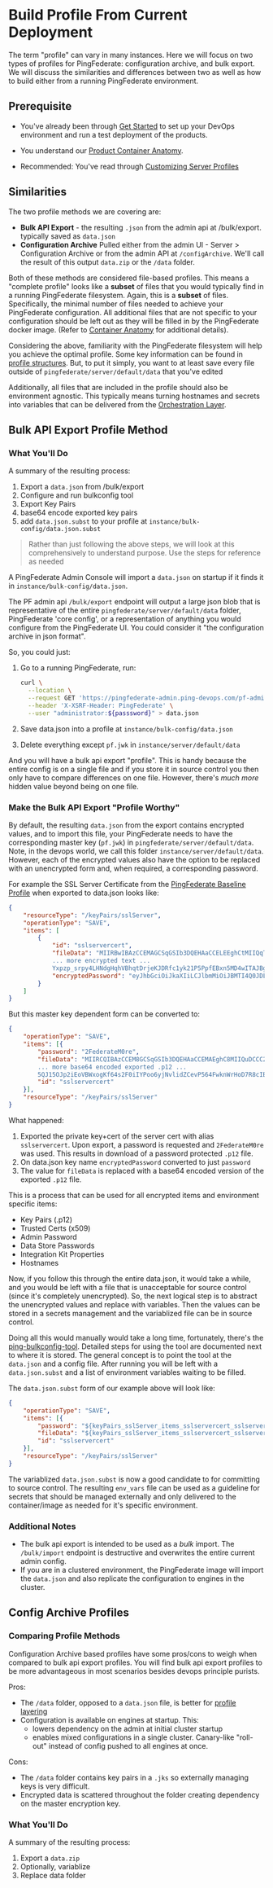 # Build Profile From Current Deployment

The term "profile" can vary in many instances. Here we will focus on two types of profiles for PingFederate: configuration archive, and bulk export. We will discuss the similarities and differences between two as well as how to build either from a running PingFederate environment.

## Prerequisite

* You've already been through [Get Started](../get-started/getStarted.md) to set up your DevOps environment and run a test deployment of the products.

* You understand our [Product Container Anatomy](containerAnatomy.md).

* Recommended: You've read through [Customizing Server Profiles](profiles.md)

## Similarities

The two profile methods we are covering are:

* **Bulk API Export** - the resulting `.json` from the admin api at /bulk/export. typically saved as `data.json`
* **Configuration Archive** Pulled either from the admin UI - Server > Configuration Archive or from the admin API at `/configArchive`. We'll call the result of this output `data.zip` or the `/data` folder.

<!-- TODO INSERT LINK ON NEXT LINE FOR PF CONFIG DEPLOYMENTS -->
<!-- Deciding which method you use should be based on how you plan to [deploy configurations updates](LINKNEEDED) -->

Both of these methods are considered file-based profiles. This means a "complete profile" looks like a **subset** of files that you would typically find in a running PingFederate filesystem. Again, this is a **subset** of files. Specifically, the minimal number of files needed to achieve your PingFederate configuration. All additional files that are not specific to your configuration should be left out as they will be filled in by the PingFederate docker image. (Refer to [Container Anatomy](containerAnatomy.md) for additional details).

Considering the above, familiarity with the PingFederate filesystem will help you achieve the optimal profile. Some key information can be found in [profile structures](../reference/profileStructures.md). But, to put it simply, you want to at least save every file outside of `pingfederate/server/default/data` that you've edited

Additionally, all files that are included in the profile should also be environment agnostic. This typically means turning hostnames and secrets into variables that can be delivered from the [Orchestration Layer](profilesSubstitution.md).

## Bulk API Export Profile Method

### What You'll Do

A summary of the resulting process:

1. Export a `data.json` from /bulk/export
1. Configure and run bulkconfig tool
1. Export Key Pairs
1. base64 encode exported key pairs
1. add `data.json.subst` to your profile at `instance/bulk-config/data.json.subst`

> Rather than just following the above steps, we will look at this comprehensively to understand purpose. Use the steps for reference as needed

A PingFederate Admin Console will import a `data.json` on startup if it finds it in `instance/bulk-config/data.json`.

The PF admin api `/bulk/export` endpoint will output a large json blob that is representative of the entire `pingfederate/server/default/data` folder, PingFederate 'core config', or a representation of anything you would configure from the PingFederate UI. You could consider it "the configuration archive in json format".

So, you could just:

1. Go to a running PingFederate, run:

    ```sh
    curl \
      --location \
      --request GET 'https://pingfederate-admin.ping-devops.com/pf-admin-api/v1/bulk/export' \
      --header 'X-XSRF-Header: PingFederate' \
      --user "administrator:${passsword}" > data.json
    ```

1. Save data.json into a profile at `instance/bulk-config/data.json`
1. Delete everything except `pf.jwk` in `instance/server/default/data`

And you will have a bulk api export "profile". This is handy because the entire config is on a single file and if you store it in source control you then only have to compare differences on one file. However, there's _much more_ hidden value beyond being on one file.

### Make the Bulk API Export "Profile Worthy"

By default, the resulting `data.json` from the export contains encrypted values, and to import this file, your PingFederate needs to have the corresponding master key (`pf.jwk`) in `pingfederate/server/default/data`. Note, in the devops world, we call this folder `instance/server/default/data`. However, each of the encrypted values also have the option to be replaced with an unencrypted form and, when required, a corresponding password.

For example the SSL Server Certificate from the [PingFederate Baseline Profile](https://github.com/pingidentity/pingidentity-server-profiles/tree/master/baseline/pingfederate) when exported to data.json looks like:

```json
{
    "resourceType": "/keyPairs/sslServer",
    "operationType": "SAVE",
    "items": [
        {
            "id": "sslservercert",
            "fileData": "MIIRBwIBAzCCEMAGCSqGSIb3DQEHAaCCELEEghCtMIIQqTCCCeUGCSqGSIb3DQEHAaCCCdYEggnSMIIJzjCCCcoGCyqGSIb3DQEMCgECoIIJezCCCXcwKQYKKoZIhvcNAQwBAzAbBBQu6vDERQZX3uujWa7v_q3sYN4Q0gIDAMNQBIIJSFtdWbvLhzYrTqeKKiJqiqROgE0E4mkVvmEC6NwhhPbcH37IDNvVLu0umm--CDZnEmlyPpUucO345-U-6z-cskw4TbsjYIzM10MwS6JdsyYFTC3GwqioqndVgBUzDh8xGnfzx52zEehX8d-ig1F6xYsbEc01gTbh4lF5MA7E7VfoTa4hWqtceV8PQeqzJNarlZyDSaS5BLn1J6G9BYUze-M1xGhATz7F2l-aAt6foi0mwIBlc2fwsdEPuAALZgdG-q_V4gOJW2K0ONnmWhMgMLpCL42cmSb
            ... more encrypted text ...
            Yxpzp_srpy4LHNdgHqhVBhqtDrjeKJDRfc1yk21P5PpfEBxn5MD4wITAJBgUrDgMCGgUABBQLBpq8y79Pq1TzG1Xf6OAjZzBZaQQUC4kD4CkcrH-WTQhJHud850ddn08CAwGGoA==",
            "encryptedPassword": "eyJhbGciOiJkaXIiLCJlbmMiOiJBMTI4Q0JDLUhTMjU2Iiwia2lkIjoiRW1JY1UxOVdueSIsInZlcnNpb24iOiIxMC4xLjEuMCJ9..l6PJ55nSSvKHl0vSWTpkOA.i7hpnnu2yIByhyq_aGBCdaqS3u050yG8eMRGnLRx2Yk.Mo4WSkbbJyLISHq6i4nlVA"
        }
    ]
}
```

But this master key dependent form can be converted to:

```json
{
    "operationType": "SAVE",
    "items": [{
        "password": "2FederateM0re",
        "fileData": "MIIRCQIBAzCCEM8GCSqGSIb3DQEHAaCCEMAEghC8MIIQuDCCC28GCSqGSIb3DQEHBqCCC2AwggtcAgEAMIILVQYJKoZIhvcNAQcBMBwGCiqGSIb3DQEMAQYwDgQIjXWLRGuGNIQCAggAgIILKOgCQ9onDqBPQsshsaS50OjWtj\/7s47BUYal1YhO70fBup1a82WGHGhAvb\/SY1yOhqQR+TloEBOPI5cExoGN\/Gvw2Mw5\/wkQZZMSHqxjz68KhN4B0hrsOf4rqShB7jsz9ebSml3r2w0sUZWR73GBtBt1Y3wIlXLS2WtqdtHra9VnUqp1eOk+xenjuWM+u2ndDD43GgKB3n8mNBSSVBqx6ne7aSRJRuAUd+HAzLvSeXjTPMObI1Jod2F+7
        ... more base64 encoded exported .p12 ...
        5QJ15OJp2iEoVBWxogKf64s2F0iIYPoo6yjNvlidZCevP564FwknWrHoD7R8cIBrhlCJQbEOpOhPg66r4MK1CeJ2poaKRlMS8HGcMRaTpaqD+pIlgmUS6xFw49vr9Kwfb7KteRsTkNR+I8A7HjUpuCMSUwIwYJKoZIhvcNAQkVMRYEFOb7g1xwDka5fJ4sqngEvzTyuWnpMDEwITAJBgUrDgMCGgUABBRlJ+D+FR\/vQbaTGbKDFiBK\/xDbqQQIAjLc+GgRg44CAggA",
        "id": "sslservercert"
    }],
    "resourceType": "/keyPairs/sslServer"
}
```

What happened:

1. Exported the private key+cert of the server cert with alias `sslservercert`. Upon export, a password is requested and `2FederateM0re` was used. This results in download of a password protected `.p12` file.
1. On data.json key name `encryptedPassword` converted to just `password`
1. The value for `fileData` is replaced with a base64 encoded version of the exported `.p12` file.

This is a process that can be used for all encrypted items and environment specific items:

* Key Pairs (.p12)
* Trusted Certs (x509)
* Admin Password
* Data Store Passwords
* Integration Kit Properties
* Hostnames

Now, if you follow this through the entire data.json, it would take a while, and you would be left with a file that is unacceptable for source control (since it's completely unencrypted). So, the next logical step is to abstract the unencrypted values and replace with variables. Then the values can be stored in a secrets management and the variablized file can be in source control.

Doing all this would manually would take a long time, fortunately, there's the [ping-bulkconfig-tool](../99-helper-scripts/ping-bulkconfigtool).
Detailed steps for using the tool are documented next to where it is stored. The general concept is to point the tool at the `data.json` and a config file. After running you will be left with a `data.json.subst` and a list of environment variables waiting to be filled.

The `data.json.subst` form of our example above will look like:
```json
{
    "operationType": "SAVE",
    "items": [{
        "password": "${keyPairs_sslServer_items_sslservercert_sslservercert_password}",
        "fileData": "${keyPairs_sslServer_items_sslservercert_sslservercert_fileData}",
        "id": "sslservercert"
    }],
    "resourceType": "/keyPairs/sslServer"
}
```

The variablized `data.json.subst` is now a good candidate to for committing to source control. The resulting `env_vars` file can be used as a guideline for secrets that should be managed externally and only delivered to the container/image as needed for it's specific environment.

### Additional Notes

* The bulk api export is intended to be used as a _bulk_ import. The `/bulk/import` endpoint is destructive and overwrites the entire current admin config.
* If you are in a clustered environment, the PingFederate image will import the `data.json` and also replicate the configuration to engines in the cluster.

## Config Archive Profiles

### Comparing Profile Methods
Configuration Archive based profiles have some pros/cons to weigh when compared to bulk api export profiles. You will find bulk api export profiles to be more advantageous in most scenarios besides devops principle purists.

Pros:

* The `/data` folder, opposed to a `data.json` file, is better for [profile layering](profilesLayered.md)
* Configuration is available on engines at startup. This:
    * lowers dependency on the admin at initial cluster startup
    * enables mixed configurations in a single cluster. Canary-like "roll-out" instead of config pushed to all engines at once.

Cons:

* The `/data` folder contains key pairs in a `.jks` so externally managing keys is very difficult.
* Encrypted data is scattered throughout the folder creating dependency on the master encryption key.

### What You'll Do

A summary of the resulting process:

1. Export a `data.zip`
1. Optionally, variablize
1. Replace data folder

<!-- 1. Export a configuration archive.
This can be done through the UI `System > Server > Configuration Archive`
Or via Admin API:
  ```
  curl -u administrator:2FederateM0re -H "X-XSRF-Header: PingFederate" -k https://pingfederate-admin.com/pf-admin-api/v1/configArchive/export --output "${HOME}/Downloads/data.zip"
  ```

  ```
  unzip -d data /path/to/data.zip
  ``` -->